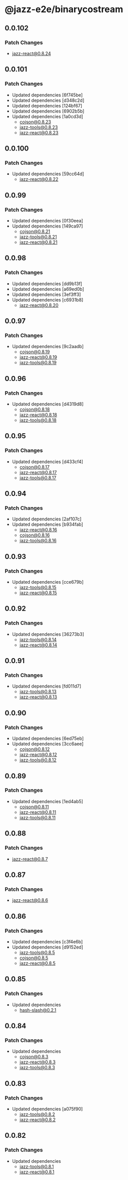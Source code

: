# @jazz-e2e/binarycostream

## 0.0.102

### Patch Changes

- jazz-react@0.8.24

## 0.0.101

### Patch Changes

- Updated dependencies [6f745be]
- Updated dependencies [d348c2d]
- Updated dependencies [124bf67]
- Updated dependencies [6902b5b]
- Updated dependencies [1a0cd3d]
  - cojson@0.8.23
  - jazz-tools@0.8.23
  - jazz-react@0.8.23

## 0.0.100

### Patch Changes

- Updated dependencies [59cc64d]
  - jazz-react@0.8.22

## 0.0.99

### Patch Changes

- Updated dependencies [0f30eea]
- Updated dependencies [149ca97]
  - cojson@0.8.21
  - jazz-tools@0.8.21
  - jazz-react@0.8.21

## 0.0.98

### Patch Changes

- Updated dependencies [dd9b13f]
- Updated dependencies [a69ed0b]
- Updated dependencies [3ef3ff3]
- Updated dependencies [c6931b8]
  - jazz-react@0.8.20

## 0.0.97

### Patch Changes

- Updated dependencies [9c2aadb]
  - cojson@0.8.19
  - jazz-react@0.8.19
  - jazz-tools@0.8.19

## 0.0.96

### Patch Changes

- Updated dependencies [d4319d8]
  - cojson@0.8.18
  - jazz-react@0.8.18
  - jazz-tools@0.8.18

## 0.0.95

### Patch Changes

- Updated dependencies [d433cf4]
  - cojson@0.8.17
  - jazz-react@0.8.17
  - jazz-tools@0.8.17

## 0.0.94

### Patch Changes

- Updated dependencies [2af107c]
- Updated dependencies [b934fab]
  - jazz-react@0.8.16
  - cojson@0.8.16
  - jazz-tools@0.8.16

## 0.0.93

### Patch Changes

- Updated dependencies [cce679b]
  - jazz-tools@0.8.15
  - jazz-react@0.8.15

## 0.0.92

### Patch Changes

- Updated dependencies [36273b3]
  - jazz-tools@0.8.14
  - jazz-react@0.8.14

## 0.0.91

### Patch Changes

- Updated dependencies [fd011d7]
  - jazz-tools@0.8.13
  - jazz-react@0.8.13

## 0.0.90

### Patch Changes

- Updated dependencies [6ed75eb]
- Updated dependencies [3cc6aee]
  - cojson@0.8.12
  - jazz-react@0.8.12
  - jazz-tools@0.8.12

## 0.0.89

### Patch Changes

- Updated dependencies [1ed4ab5]
  - cojson@0.8.11
  - jazz-react@0.8.11
  - jazz-tools@0.8.11

## 0.0.88

### Patch Changes

- jazz-react@0.8.7

## 0.0.87

### Patch Changes

- jazz-react@0.8.6

## 0.0.86

### Patch Changes

- Updated dependencies [c3f4e6b]
- Updated dependencies [d9152ed]
  - jazz-tools@0.8.5
  - cojson@0.8.5
  - jazz-react@0.8.5

## 0.0.85

### Patch Changes

- Updated dependencies
  - hash-slash@0.2.1

## 0.0.84

### Patch Changes

- Updated dependencies
  - cojson@0.8.3
  - jazz-react@0.8.3
  - jazz-tools@0.8.3

## 0.0.83

### Patch Changes

- Updated dependencies [a075f90]
  - jazz-tools@0.8.2
  - jazz-react@0.8.2

## 0.0.82

### Patch Changes

- Updated dependencies
  - jazz-tools@0.8.1
  - jazz-react@0.8.1
